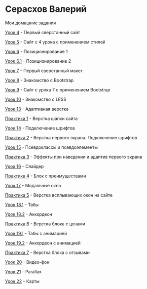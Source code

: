 # Серасхов Валерий

Мои домашние задания

[Урок 4](https://valera253.github.io/lesson_4 "Первый сверстанный сайт") - Первый сверстанный сайт

[Урок 5](https://valera253.github.io/lesson_5 "Описание") - Сайт с 4 урока с применением стилей

[Урок 6](https://valera253.github.io/lesson_6 "Описание") - Позиционирование 1

[Урок 6.1](https://valera253.github.io/lesson_6.1 "Описание") - Позиционирование 2

[Урок 7](https://valera253.github.io/lesson_7 "Описание") - Первый сверстанный макет

[Урок 8](https://valera253.github.io/lesson_8 "Описание") - Знакомство с Bootstrap

[Урок 9](https://valera253.github.io/lesson_9 "Описание") - Сайт с урока 7 с применением Bootstrap

[Урок 10](https://valera253.github.io/lesson_10 "Описание") - Знакомство с LESS

[Урок 13](https://valera253.github.io/lesson_13 "Описание") - Адаптивная верстка

[Практика 1](https://valera253.github.io/practice_1 "Описание") - Верстка шапки сайта

[Урок 14](https://valera253.github.io/lesson_14 "Описание") - Подключение шрифтов

[Практика 2](https://valera253.github.io/practice_2 "Описание") - Верстка первого экрана. Подключение шрифтов

[Урок 15](https://valera253.github.io/lesson_15 "Описание") - Псевдоклассы и псевдоэлементы

[Практика 3](https://valera253.github.io/practice_3 "Описание") - Эффекты при наведении и адаптив первого экрана

[Урок 16](https://valera253.github.io/lesson_16 "Описание") - Слайдер

[Практика 4](https://valera253.github.io/practice_4 "Описание") - Блок с преимуществами

[Урок 17](https://valera253.github.io/lesson_17 "Описание") - Модальные окна

[Практика 5](https://valera253.github.io/practice_5 "Описание") - Верстка всплывающих окон на сайте

[Урок 18.1](https://valera253.github.io/lesson_18_1 "Описание") - Табы

[Урок 18.2](https://valera253.github.io/lesson_18_2 "Описание") - Аккордеон

[Практика 6](https://valera253.github.io/practice_6 "Описание") - Верстка блока с ценами

[Урок 19.1](https://valera253.github.io/lesson_19_1 "Описание") - Табы с анимацией

[Урок 19.2](https://valera253.github.io/lesson_19_2 "Описание") - Аккордеон с анимацией

[Практика 7](https://valera253.github.io/practice_7 "Описание") - Верстка блока с отзывами

[Урок 20](https://valera253.github.io/lesson_20 "Описание") - Видео-фон

[Урок 21](https://valera253.github.io/lesson_21 "Описание") - Parallax

[Урок 22](https://valera253.github.io/lesson_22 "Описание") - Карты
